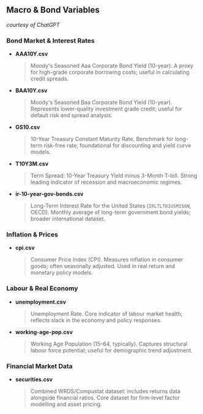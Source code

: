 ## Macro & Bond Variables

*courtesy of ChatGPT*

### Bond Market & Interest Rates
- **AAA10Y.csv**  
  > Moody's Seasoned Aaa Corporate Bond Yield (10-year). A proxy for high-grade corporate borrowing costs; useful in calculating credit spreads.

- **BAA10Y.csv**  
  > Moody's Seasoned Baa Corporate Bond Yield (10-year). Represents lower-quality investment grade credit; useful for default risk and spread analysis.

- **GS10.csv**  
  > 10-Year Treasury Constant Maturity Rate. Benchmark for long-term risk-free rate; foundational for discounting and yield curve models.

- **T10Y3M.csv**  
  > Term Spread: 10-Year Treasury Yield minus 3-Month T-bill. Strong leading indicator of recession and macroeconomic regimes.

- **ir-10-year-gov-bonds.csv**  
  > Long-Term Interest Rate for the United States (`IRLTLT01USM156N`, OECD). Monthly average of long-term government bond yields; broader international dataset.

### Inflation & Prices
- **cpi.csv**  
  > Consumer Price Index (CPI). Measures inflation in consumer goods; often seasonally adjusted. Used in real return and monetary policy models.

### Labour & Real Economy
- **unemployment.csv**  
  > Unemployment Rate. Core indicator of labour market health; reflects slack in the economy and policy responses.

- **working-age-pop.csv**  
  > Working Age Population (15–64, typically). Captures structural labour force potential; useful for demographic trend adjustment.

### Financial Market Data
- **securities.csv**  
  > Combined WRDS/Compustat dataset: includes returns data alongside financial ratios. Core dataset for firm-level factor modelling and asset pricing.
